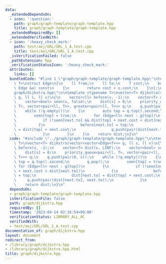 ```yaml
---
data:
  _extendedDependsOn:
  - icon: ':question:'
    path: graph/graph-template/graph-template.hpp
    title: graph/graph-template/graph-template.hpp
  _extendedRequiredBy: []
  _extendedVerifiedWith:
  - icon: ':heavy_check_mark:'
    path: test/aoj/GRL/GRL_1_A.test.cpp
    title: test/aoj/GRL/GRL_1_A.test.cpp
  _isVerificationFailed: false
  _pathExtension: hpp
  _verificationStatusIcon: ':heavy_check_mark:'
  attributes:
    links: []
  bundledCode: "#line 1 \"graph/graph-template/graph-template.hpp\"\ntemplate <typename\
    \ T>\nstruct Edge\n{\n    ll from;\n    ll to;\n    T cost;\n    bool operator<(const\
    \ Edge &o) const\n    {\n        return cost < o.cost;\n    }\n};\n#line 2 \"\
    graph/dijkstra.hpp\"\n\ntemplate <typename T>\nvector<T> dijkstra(vector<vector<Edge<T>>>\
    \ g, ll s, ll v)\n{\n    vector<ll> before(v, -1);\n    vector<T> dist(v, LINF);\n\
    \    vector<bool> seen(v, false);\n    dist[s] = 0;\n    priority_queue<pair<ll,\
    \ T>, vector<pair<ll, T>>, greater<pair<ll, T>>> q;\n    q.push(pair(0, s));\n\
    \    while (!q.empty())\n    {\n        auto top = q.top().second;\n        q.pop();\n\
    \        seen[top] = true;\n        for (Edge<ll> next : g[top])\n        {\n\
    \            if (!seen[next.to] && dist[top] + next.cost < dist[next.to])\n  \
    \          {\n                before[next.to] = top;\n                dist[next.to]\
    \ = dist[top] + next.cost;\n                q.push(pair(dist[next.to], next.to));\n\
    \            }\n        }\n    }\n    return dist;\n}\n"
  code: "#include \"../graph/graph-template/graph-template.hpp\"\n\ntemplate <typename\
    \ T>\nvector<T> dijkstra(vector<vector<Edge<T>>> g, ll s, ll v)\n{\n    vector<ll>\
    \ before(v, -1);\n    vector<T> dist(v, LINF);\n    vector<bool> seen(v, false);\n\
    \    dist[s] = 0;\n    priority_queue<pair<ll, T>, vector<pair<ll, T>>, greater<pair<ll,\
    \ T>>> q;\n    q.push(pair(0, s));\n    while (!q.empty())\n    {\n        auto\
    \ top = q.top().second;\n        q.pop();\n        seen[top] = true;\n       \
    \ for (Edge<ll> next : g[top])\n        {\n            if (!seen[next.to] && dist[top]\
    \ + next.cost < dist[next.to])\n            {\n                before[next.to]\
    \ = top;\n                dist[next.to] = dist[top] + next.cost;\n           \
    \     q.push(pair(dist[next.to], next.to));\n            }\n        }\n    }\n\
    \    return dist;\n}\n"
  dependsOn:
  - graph/graph-template/graph-template.hpp
  isVerificationFile: false
  path: graph/dijkstra.hpp
  requiredBy: []
  timestamp: '2023-04-14 02:16:54+09:00'
  verificationStatus: LIBRARY_ALL_AC
  verifiedWith:
  - test/aoj/GRL/GRL_1_A.test.cpp
documentation_of: graph/dijkstra.hpp
layout: document
redirect_from:
- /library/graph/dijkstra.hpp
- /library/graph/dijkstra.hpp.html
title: graph/dijkstra.hpp
---
```

